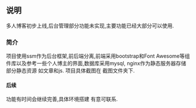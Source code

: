 ## 说明
多人博客初步上线,后台管理部分功能未实现,主要功能已经大部分可以使用.

### 简介
项目使用ssm作为后台框架,前后端分离,前端采用bootstrap和Font Awesome等组件库以及参考一些个人博主的界面,数据库采用mysql, nginx作为静态服务器存储部分静态资源 如文章和js. 项目具体截图在 截图文件夹下.

#### 后续
功能有时间会继续完善,具体环境搭建 有意可联系.
